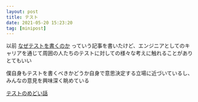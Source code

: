 ```yaml
---
layout: post
title: テスト
date: 2021-05-20 15:23:20
tag: [minipost]
---
```


以前 [なぜテストを書くのか](/2018/05/14/why-test.html) っていう記事を書いたけど、エンジニアとしてのキャリアを通じて周囲の人たちのテストに対しての様々な考えに触れることがありとてもいい

僕自身もテストを書くべきかどうか自身で意思決定する立場に近づいているし、みんなの意見を興味深く眺めている

[テストのめどい話](https://shyouhei.tumblr.com/post/73195212853/%E3%83%86%E3%82%B9%E3%83%88%E3%81%AE%E3%82%81%E3%81%A9%E3%81%84%E8%A9%B1)
